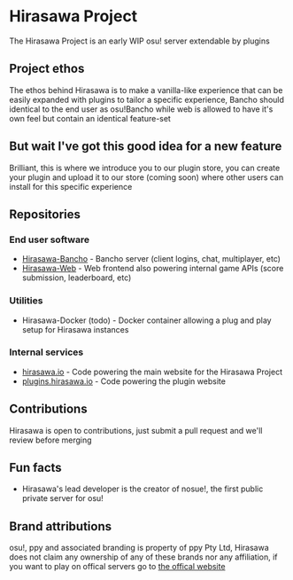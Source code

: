 # Hirasawa Project
The Hirasawa Project is an early WIP osu! server extendable by plugins

## Project ethos 
The ethos behind Hirasawa is to make a vanilla-like experience that can be easily expanded with plugins to tailor a specific experience, Bancho should identical to the end user as osu!Bancho while web is allowed to have it's own feel but contain an identical feature-set

## But wait I've got this good idea for a new feature
Brilliant, this is where we introduce you to our plugin store, you can create your plugin and upload it to our store (coming soon) where other users can install for this specific experience

## Repositories
### End user software
* [Hirasawa-Bancho](https://github.com/HirasawaProject/Hirasawa-Bancho) - Bancho server (client logins, chat, multiplayer, etc)
* [Hirasawa-Web](https://github.com/HirasawaProject/Hirasawa-Web) - Web frontend also powering internal game APIs (score submission, leaderboard, etc)
### Utilities
* Hirasawa-Docker (todo) - Docker container allowing a plug and play setup for Hirasawa instances
### Internal services
* [hirasawa.io](https://github.com/HirasawaProject/hirasawa.io) - Code powering the main website for the Hirasawa Project
* [plugins.hirasawa.io](https://github.com/HirasawaProject/plugins.hirasawa.io) - Code powering the plugin website

## Contributions
Hirasawa is open to contributions, just submit a pull request and we'll review before merging

## Fun facts
* Hirasawa's lead developer is the creator of nosue!, the first public private server for osu!

## Brand attributions
osu!, ppy and associated branding is property of ppy Pty Ltd, Hirasawa does not claim any ownership of any of these brands nor any affiliation, if you want to play on offical servers go to [the offical website](https://osu.ppy.sh)
